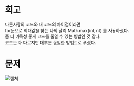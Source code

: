 회고
==
다른사람의 코드와 내 코드의 차이점이라면   
for문으로 최대값을 찾는 나와 달리 Math.max(int,int) 를 사용하셨다.   
좀 더 가독성 좋게 코드를 줄일 수 있는 방법인 것 같다.   
코드는 다 다르지만 대부분 동일한 방법으로 푸셨다.   


문제
==
![캡처](https://user-images.githubusercontent.com/73854324/114219688-f2f92580-99a5-11eb-8f28-c8f94223a418.PNG)

